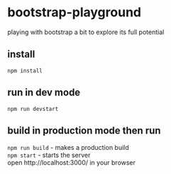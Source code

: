 # bootstrap-playground
playing with bootstrap a bit to explore its full potential

## install
`npm install`

## run in dev mode
`npm run devstart`

## build in production mode then run
`npm run build` - makes a production build\
`npm start` - starts the server\
open http://localhost:3000/ in your browser
